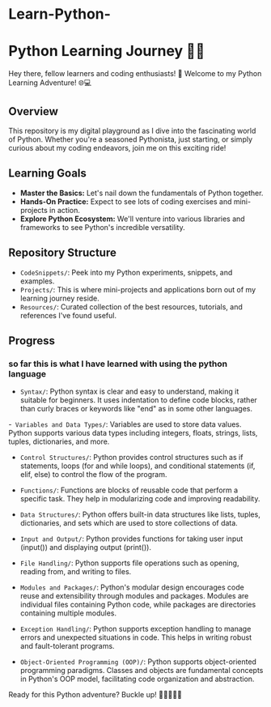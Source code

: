 # Learn-Python-

# Python Learning Journey 🚀🐍

Hey there, fellow learners and coding enthusiasts! 👋 Welcome to my Python Learning Adventure! 🌐💻

## Overview
This repository is my digital playground as I dive into the fascinating world of Python. Whether you're a seasoned Pythonista, just starting, or simply curious about my coding endeavors, join me on this exciting ride!

## Learning Goals
- **Master the Basics:** Let's nail down the fundamentals of Python together.
- **Hands-On Practice:** Expect to see lots of coding exercises and mini-projects in action.
- **Explore Python Ecosystem:** We'll venture into various libraries and frameworks to see Python's incredible versatility.

## Repository Structure
- `CodeSnippets/`: Peek into my Python experiments, snippets, and examples.
- `Projects/`: This is where mini-projects and applications born out of my learning journey reside.
- `Resources/`: Curated collection of the best resources, tutorials, and references I've found useful.


## Progress 

### so far this is what I have learned with using the python language
- `Syntax/`: Python syntax is clear and easy to understand, making it suitable for beginners. It uses indentation to define code blocks, rather than curly braces or keywords like "end" as in some other languages.

-` Variables and Data Types/`: Variables are used to store data values. Python supports various data types including integers, floats, strings, lists, tuples, dictionaries, and more.

- `Control Structures/`: Python provides control structures such as if statements, loops (for and while loops), and conditional statements (if, elif, else) to control the flow of the program.

- `Functions/`: Functions are blocks of reusable code that perform a specific task. They help in modularizing code and improving readability.

- `Data Structures/`: Python offers built-in data structures like lists, tuples, dictionaries, and sets which are used to store collections of data.

- `Input and Output/`: Python provides functions for taking user input (input()) and displaying output (print()).

- `File Handling/`: Python supports file operations such as opening, reading from, and writing to files.

- `Modules and Packages/`: Python's modular design encourages code reuse and extensibility through modules and packages. Modules are individual files containing Python code, while packages are directories containing multiple modules.

- `Exception Handling/`: Python supports exception handling to manage errors and unexpected situations in code. This helps in writing robust and fault-tolerant programs.

- `Object-Oriented Programming (OOP)/`: Python supports object-oriented programming paradigms. Classes and objects are fundamental concepts in Python's OOP model, facilitating code organization and abstraction.

Ready for this Python adventure? Buckle up! 🚀👩‍💻👨‍💻
